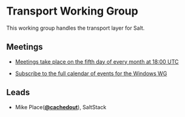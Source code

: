 # Transport Working Group

This working group handles the transport layer for Salt.

## Meetings

* [Meetings take place on the fifth day of every month at 18:00 UTC](https://hangouts.google.com/hangouts/_/saltstack.com/salt-transport-wg?authuser=0)

* [Subscribe to the full calendar of events for the Windows WG](https://calendar.google.com/calendar/ical/saltstack.com_3pe1u6a8kbuddh0usr90s1910s%40group.calendar.google.com/public/basic.ics)

## Leads

* Mike Place(**[@cachedout](https://github.com/cachedout)**), SaltStack


